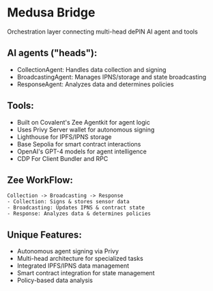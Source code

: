 # Medusa Bridge

Orchestration layer connecting multi-head dePIN AI agent and tools

## AI agents ("heads"):

- CollectionAgent: Handles data collection and signing
- BroadcastingAgent: Manages IPNS/storage and state broadcasting
- ResponseAgent: Analyzes data and determines policies

## Tools:

- Built on Covalent's Zee Agentkit for agent logic
- Uses Privy Server wallet for autonomous signing
- Lighthouse for IPFS/IPNS storage
- Base Sepolia for smart contract interactions
- OpenAI's GPT-4 models for agent intelligence
- CDP For Client Bundler and RPC

## Zee WorkFlow:

```
Collection -> Broadcasting -> Response
- Collection: Signs & stores sensor data
- Broadcasting: Updates IPNS & contract state
- Response: Analyzes data & determines policies
```

## Unique Features:

- Autonomous agent signing via Privy
- Multi-head architecture for specialized tasks
- Integrated IPFS/IPNS data management
- Smart contract integration for state management
- Policy-based data analysis

